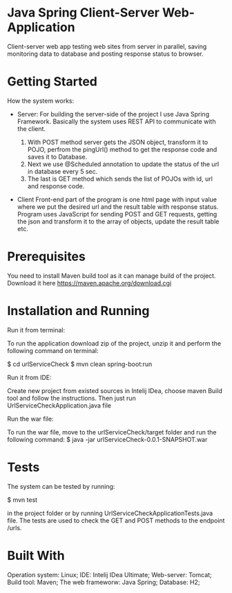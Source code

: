# Java Spring Client-Server Web-Application
Client-server web app testing web sites from server in parallel, saving monitoring data to database and posting response status to browser.

# Getting Started
How the system works:
  - Server:
      For building the server-side of the project I use Java Spring Framework. Basically the system uses REST API to communicate with the client. 
      1) With POST method server gets the JSON object, transform it to POJO, perfrom the pingUrl() method to get the response code and saves it to Database.
      2) Next we use @Scheduled annotation to update the status of the url in database every 5 sec.
      3) The last is GET method which sends the list of POJOs with id, url and response code.
   
   - Client 
      Front-end part of the program is one html page with input value where we put the desired url and the result table with response status. Program uses JavaScript for sending POST and GET requests, getting the json and transform it to the array of objects, update the result table etc.

# Prerequisites
You need to install Maven build tool as it can manage build of the project.
Download it here https://maven.apache.org/download.cgi

# Installation and Running
Run it from terminal:

  To run the application download zip of the project, unzip it and perform the following command on terminal:

  $ cd urlServiceCheck
  $ mvn clean spring-boot:run

Run it from IDE:
  
  Create new project from existed sources in Intelij IDea, choose maven Build tool and follow the instructions. Then just run UrlServiceCheckApplication.java file

Run the war file:

  To run the war file, move to the urlServiceCheck/target folder and run the following command:
  $ java -jar urlServiceCheck-0.0.1-SNAPSHOT.war


# Tests
The system can be tested by running:

$ mvn test

in the project folder or by running UrlServiceCheckApplicationTests.java file. The tests are used to check the GET and POST methods to the endpoint /urls.

# Built With
Operation system: Linux;
IDE: Intelij IDea Ultimate;
Web-server: Tomcat;
Build tool: Maven;
The web frameworw: Java Spring;
Database: H2;





 
